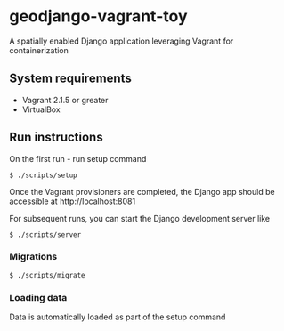# geodjango-vagrant-toy
A spatially enabled Django application leveraging Vagrant for containerization

## System requirements

- Vagrant 2.1.5 or greater
- VirtualBox

## Run instructions

On the first run - run setup command
```
$ ./scripts/setup
```

Once the Vagrant provisioners are completed, the Django app should be accessible at http://localhost:8081


For subsequent runs, you can start the Django development server like
```
$ ./scripts/server
```


### Migrations
```
$ ./scripts/migrate
```

### Loading data
Data is automatically loaded as part of the setup command